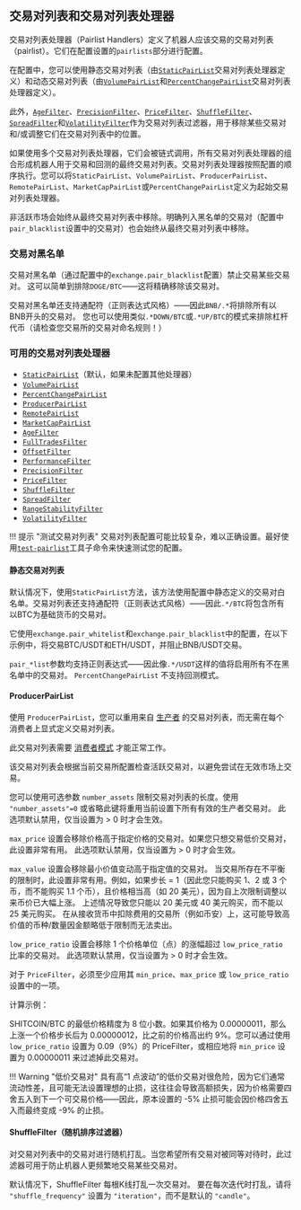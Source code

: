 ## 交易对列表和交易对列表处理器

交易对列表处理器（Pairlist Handlers）定义了机器人应该交易的交易对列表（pairlist）。它们在配置设置的`pairlists`部分进行配置。

在配置中，您可以使用静态交易对列表（由[`StaticPairList`](#static-pair-list)交易对列表处理器定义）和动态交易对列表（由[`VolumePairList`](#volume-pair-list)和[`PercentChangePairList`](#percent-change-pair-list)交易对列表处理器定义）。

此外，[`AgeFilter`](#agefilter)、[`PrecisionFilter`](#precisionfilter)、[`PriceFilter`](#pricefilter)、[`ShuffleFilter`](#shufflefilter)、[`SpreadFilter`](#spreadfilter)和[`VolatilityFilter`](#volatilityfilter)作为交易对列表过滤器，用于移除某些交易对和/或调整它们在交易对列表中的位置。

如果使用多个交易对列表处理器，它们会被链式调用，所有交易对列表处理器的组合形成机器人用于交易和回测的最终交易对列表。交易对列表处理器按照配置的顺序执行。您可以将`StaticPairList`、`VolumePairList`、`ProducerPairList`、`RemotePairList`、`MarketCapPairList`或`PercentChangePairList`定义为起始交易对列表处理器。

非活跃市场会始终从最终交易对列表中移除。明确列入黑名单的交易对（配置中`pair_blacklist`设置中的交易对）也会始终从最终交易对列表中移除。

### 交易对黑名单

交易对黑名单（通过配置中的`exchange.pair_blacklist`配置）禁止交易某些交易对。
这可以简单到排除`DOGE/BTC`——这将精确移除该交易对。

交易对黑名单还支持通配符（正则表达式风格）——因此`BNB/.*`将排除所有以BNB开头的交易对。
您也可以使用类似`.*DOWN/BTC`或`.*UP/BTC`的模式来排除杠杆代币（请检查您交易所的交易对命名规则！）

### 可用的交易对列表处理器

* [`StaticPairList`](#static-pair-list)（默认，如果未配置其他处理器）
* [`VolumePairList`](#volume-pair-list)
* [`PercentChangePairList`](#percent-change-pair-list)
* [`ProducerPairList`](#producerpairlist)
* [`RemotePairList`](#remotepairlist)
* [`MarketCapPairList`](#marketcappairlist)
* [`AgeFilter`](#agefilter)
* [`FullTradesFilter`](#fulltradesfilter)
* [`OffsetFilter`](#offsetfilter)
* [`PerformanceFilter`](#performancefilter)
* [`PrecisionFilter`](#precisionfilter)
* [`PriceFilter`](#pricefilter)
* [`ShuffleFilter`](#shufflefilter)
* [`SpreadFilter`](#spreadfilter)
* [`RangeStabilityFilter`](#rangestabilityfilter)
* [`VolatilityFilter`](#volatilityfilter)

!!! 提示 "测试交易对列表"
    交易对列表配置可能比较复杂，难以正确设置。最好使用[`test-pairlist`](utils.md#test-pairlist)工具子命令来快速测试您的配置。

#### 静态交易对列表

默认情况下，使用`StaticPairList`方法，该方法使用配置中静态定义的交易对白名单。交易对列表还支持通配符（正则表达式风格）——因此`.*/BTC`将包含所有以BTC为基础货币的交易对。

它使用`exchange.pair_whitelist`和`exchange.pair_blacklist`中的配置，在以下示例中，将交易BTC/USDT和ETH/USDT，并阻止BNB/USDT交易。

`pair_*list`参数均支持正则表达式——因此像`.*/USDT`这样的值将启用所有不在黑名单中的交易对。
`PercentChangePairList` 不支持回测模式。

#### ProducerPairList

使用 `ProducerPairList`，您可以重用来自 [生产者](producer-consumer.md) 的交易对列表，而无需在每个消费者上显式定义交易对列表。

此交易对列表需要 [消费者模式](producer-consumer.md) 才能正常工作。

该交易对列表会根据当前交易所配置检查活跃交易对，以避免尝试在无效市场上交易。

您可以使用可选参数 `number_assets` 限制交易对列表的长度。使用 `"number_assets"=0` 或省略此键将重用当前设置下所有有效的生产者交易对。
此选项默认禁用，仅当设置为 > 0 时才会生效。

`max_price` 设置会移除价格高于指定价格的交易对。如果您只想交易低价交易对，此设置非常有用。
此选项默认禁用，仅当设置为 > 0 时才会生效。

`max_value` 设置会移除最小价值变动高于指定值的交易对。
当交易所存在不平衡的限制时，此设置非常有用。例如，如果步长 = 1（因此您只能购买 1、2 或 3 个币，而不能购买 1.1 个币），且价格相当高（如 20 美元），因为自上次限制调整以来币价已大幅上涨。
上述情况导致您只能以 20 美元或 40 美元购买，而不能以 25 美元购买。
在从接收货币中扣除费用的交易所（例如币安）上，这可能导致高价值的币种/数量因金额略低于限制而无法卖出。

`low_price_ratio` 设置会移除 1 个价格单位（点）的涨幅超过 `low_price_ratio` 比率的交易对。
此选项默认禁用，仅当设置为 > 0 时才会生效。

对于 `PriceFilter`，必须至少应用其 `min_price`、`max_price` 或 `low_price_ratio` 设置中的一项。

计算示例：

SHITCOIN/BTC 的最低价格精度为 8 位小数。如果其价格为 0.00000011，那么上涨一个价格步长后为 0.00000012，比之前的价格高出约 9%。您可以通过使用 `low_price_ratio` 设置为 0.09（9%）的 PriceFilter，或相应地将 `min_price` 设置为 0.00000011 来过滤掉此交易对。

!!! Warning "低价交易对"
    具有高“1 点波动”的低价交易对很危险，因为它们通常流动性差，且可能无法设置理想的止损，这往往会导致高额损失，因为价格需要四舍五入到下一个可交易价格——因此，原本设置的 -5% 止损可能会因价格四舍五入而最终变成 -9% 的止损。

#### ShuffleFilter（随机排序过滤器）

对交易对列表中的交易对进行随机打乱。当您希望所有交易对被同等对待时，此过滤器可用于防止机器人更频繁地交易某些交易对。

默认情况下，ShuffleFilter 每根K线打乱一次交易对。
要在每次迭代时打乱，请将 `"shuffle_frequency"` 设置为 `"iteration"`，而不是默认的 `"candle"`。